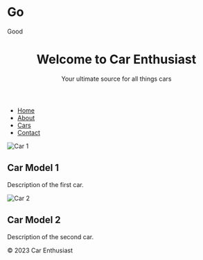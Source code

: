 # Go
Good
<!DOCTYPE html>
<html lang="en">
<head>
  <meta charset="UTF-8">
  <meta name="viewport" content="width=device-width, initial-scale=1.0">
  <title>Car Enthusiast Website</title>
  <link rel="stylesheet" href="styles.css">
</head>
<body>
  <header>
    <h1>Welcome to Car Enthusiast</h1>
    <p>Your ultimate source for all things cars</p>
  </header>
  <nav>
    <ul>
      <li><a href="#">Home</a></li>
      <li><a href="#">About</a></li>
      <li><a href="#">Cars</a></li>
      <li><a href="#">Contact</a></li>
    </ul>
  </nav>
  <main>
    <section class="car">
      <img src="car1.jpg" alt="Car 1">
      <h2>Car Model 1</h2>
      <p>Description of the first car.</p>
    </section>
    <section class="car">
      <img src="car2.jpg" alt="Car 2">
      <h2>Car Model 2</h2>
      <p>Description of the second car.</p>
    </section>
    <!-- Add more car sections as needed -->
  </main>
  <footer>
    <p>&copy; 2023 Car Enthusiast</p>
  </footer>
</body>
</html>
